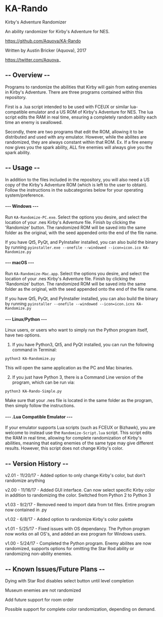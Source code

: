 # KA-Rando

Kirby's Adventure Randomizer

An ability randomizer for Kirby's Adventure for NES.

https://github.com/Aquova/KA-Rando

Written by Austin Bricker (Aquova), 2017

https://twitter.com/Aquova_


## -- Overview --

Programs to randomize the abilities that Kirby will gain from eating enemies in Kirby's Adventure. There are three programs contained within this repository.

First is a .lua script intended to be used with FCEUX or similar lua-compatible emulator and a US ROM of Kirby's Adventure for NES.
The lua script edits the RAM in real time, ensuring a completely random ability each time an enemy is swallowed.

Secondly, there are two programs that edit the ROM, allowing it to be distributed and used with any emulator.
However, while the abilites are randomized, they are always constant within that ROM.
Ex. If a fire enemy now gives you the spark ability, ALL fire enemies will always give you the spark ability.

## -- Usage --

In addition to the files included in the repository, you will also need a US copy of the Kirby's Adventure ROM (which is left to the user to obtain). Follow the instructions in the subcategories below for your operating system/preference.

#### --- Windows ---

Run `KA-Randomize-PC.exe`. Select the options you desire, and select the location of your .nes Kirby's Adventure file. Finish by clicking the 'Randomize' button. The randomized ROM will be saved into the same folder as the original, with the seed appended onto the end of the file name.

If you have Qt5, PyQt, and PyInstaller installed, you can also build the binary by running `pyinstaller.exe --onefile --windowed --icon=icon.ico KA-Randomize.py`


#### --- macOS ---

Run `KA-Randomize-Mac.app`. Select the options you desire, and select the location of your .nes Kirby's Adventure file. Finish by clicking the 'Randomize' button. The randomized ROM will be saved into the same folder as the original, with the seed appended onto the end of the file name.

If you have Qt5, PyQt, and PyInstaller installed, you can also build the binary by running `pyinstaller --onefile --windowed --icon=icon.icns KA-Randomize.py`

#### --- Linux/Python ---

Linux users, or users who want to simply run the Python program itself, have two options.

1. If you have Python3, Qt5, and PyQt installed, you can run the following command in Terminal:

`python3 KA-Randomize.py`

This will open the same application as the PC and Mac binaries.

2. If you just have Python 3, there is a Command Line version of the program, which can be run via:

`python3 KA-Rando-Simple.py`

Make sure that your .nes file is located in the same folder as the program, then simply follow the instructions.

#### --- .Lua Compatible Emulator ---

If your emulator supports Lua scripts (such as FCEUX or Bizhawk), you are welcome to instead use the `Randomize-Script.lua` script. This script edits the RAM in real time, allowing for complete randomization of Kirby's abilities, meaning that eating enemies of the same type may give different results. However, this script does not change Kirby's color.


## -- Version History --

v2.01 - 11/20/17 - Added option to only change Kirby's color, but don't randomize anything

v2.00 - 11/16/17 - Added GUI interface. Can now select specific Kirby color in addition to randomizing the color. Switched from Python 2 to Python 3

v1.03 - 9/2/17 - Removed need to import data from txt files. Entire program now contained in .py

v1.02 - 6/8/17 - Added option to randomize Kirby's color palette

v1.01 - 5/25/17 - Fixed issues with OS dependancy. The Python program now works on all OS's, and added an exe program for Windows users.

v1.00 - 5/24/17 - Completed the Python program. Enemy abilites are now randomized, supports options for omitting the Star Rod ability or randomizing non-ability enemies.

## -- Known Issues/Future Plans --

Dying with Star Rod disables select button until level completion

Museum enemies are not randomized

Add future support for room order

Possible support for complete color randomization, depending on demand.
